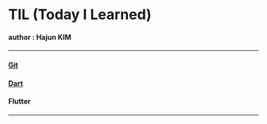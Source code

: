 # TIL (Today I Learned)
#### author : Hajun KIM

<hr/>  

#### [Git](https://github.com/algochemy/TIL/tree/main/Git)

#### [Dart](https://github.com/algochemy/TIL/tree/main/Dart)

#### Flutter

<hr/>
